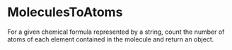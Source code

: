 MoleculesToAtoms
================

For a given chemical formula represented by a string, count the number of atoms of each element contained in the molecule and return an object. 
